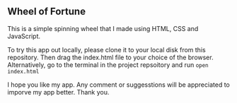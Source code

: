 ## Wheel of Fortune

This is a simple spinning wheel that I made using HTML, CSS and JavaScript.

To try this app out locally, please clone it to your local disk from this repository. Then drag the index.html file to your choice of the browser. 
Alternatively, go to the terminal in the project repsoitory and run 
``` open index.html ```

I hope you like my app. Any comment or suggesstions will be appreciated to imporve my app better. Thank you.